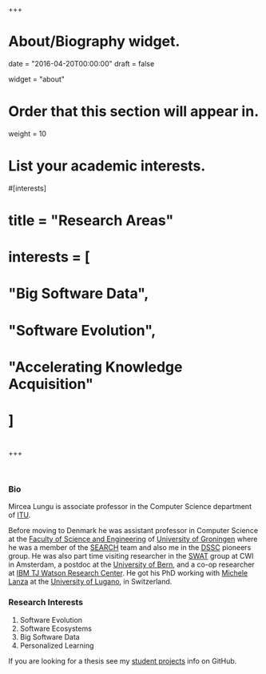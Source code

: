 +++
# About/Biography widget.

date = "2016-04-20T00:00:00"
draft = false

widget = "about"

# Order that this section will appear in.
weight = 10

# List your academic interests.
#[interests]
#  title = "Research Areas"
#  interests = [
#    "Big Software Data",
#    "Software Evolution",
#    "Accelerating Knowledge Acquisition"
#  ]
# 
+++


 

<!-- I got my PhD from the University of Lugano, with Michele Lanza as advisor and my engineer degree from the Polytechnic University of Timişoara, with a thesis supervised by Radu Marinescu and Tudor Girba. I was as a visiting researcher at IBM TJ Watson Research Center in NY with Wim De Pauw. After my PhD I spent several years as a post-doctoral researcher in the Software Composition group led by Prof. Oscar Nierstrasz. In the summer of 2010 I was a visiting scientist in the lab of Crista Lopez at UC Irvine.
 -->

<!-- # Introducing Myself In 1 Minute -->

<!-- > <span style="color:green">I am actively recruiting students for the [projects listed below](#projects). If you have other project ideas that are related to my research interests contact me.</span>
 -->
<br/>


### Bio


Mircea Lungu is associate professor in the Computer Science department of [ITU](https://en.itu.dk/research). 

Before moving to Denmark he was assistant professor in Computer Science at the [Faculty of Science and Engineering](http://www.rug.nl/research/fmns/?lang=en) of [University of Groningen](http://www.rug.nl/) where he was a member of the [SEARCH](http://www.cs.rug.nl/search/) team and also me in the [DSSC](http://www.rug.nl/research/fmns/themes/dssc/) pioneers group. He was also part time visiting researcher in the [SWAT](https://www.cwi.nl/research-groups/software-analysis-and-transformation) group at CWI in Amsterdam, a postdoc at the [University of Bern](http://scg.unibe.ch/), and a co-op researcher at [IBM TJ Watson Research Center](http://www.watson.ibm.com/index.shtml). He got his PhD working with [Michele Lanza](http://www.inf.usi.ch/lanza/) at the [University of Lugano](http://www.inf.usi.ch/), in Switzerland.



<!-- I am assistant professor at the [University of Groningen](rug), in the Netherlands. I am working with the people in the [SEARCH](search) team led by [Paris Avgeriou](paris). I am the daily advisor of [Georgios Digkas](georgios). Some of my research interests are listed below. -->
 

<!-- ## Software Ecosystems

* Designing [ecosystem aware software development tools](post/big_software_data). 

* Organizing the [WEA international workshop series](wea) --  a venue for dicussing all things software ecossytems. The [2016 edition](wea) is in Copenhagen. 

* Bootstrapping an ecosystem aimed at accelerating the way people learn languages. The project is dubbed [Zeeguu](zeeguu).

* Long time ago I wrote a thesis on [reverse engineering software ecosystems](thesis). 


<br/>

## Software Evolution

* To better understand the evolution of a system is to [visualize its evolving architecture](softwarenaut). 

* To [control software evolution](dicto) is to allow the programmers to write down rules that must be respected by their systems.

 -->

### Research Interests

1. Software Evolution 
1. Software Ecosystems
3. Big Software Data
4. Personalized Learning 


If you are looking for a thesis see my [student projects](https://github.com/mircealungu/student-projects) info on GitHub. 


